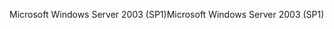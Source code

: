 <span data-ttu-id="1c150-101">Microsoft Windows Server 2003 (SP1)</span><span class="sxs-lookup"><span data-stu-id="1c150-101">Microsoft Windows Server 2003 (SP1)</span></span>